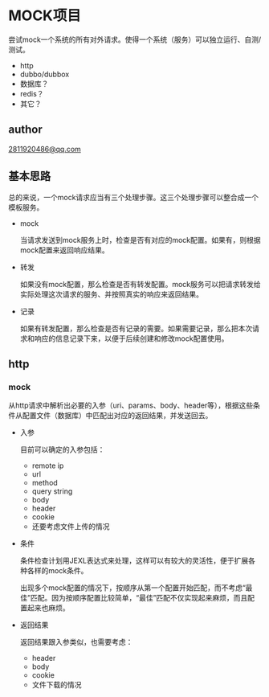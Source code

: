 # MOCK项目
尝试mock一个系统的所有对外请求。使得一个系统（服务）可以独立运行、自测/测试。
- http
- dubbo/dubbox
- 数据库？
- redis？
- 其它？

## author
2811920486@qq.com

## 基本思路
总的来说，一个mock请求应当有三个处理步骤。这三个处理步骤可以整合成一个模板服务。
- mock

    当请求发送到mock服务上时，检查是否有对应的mock配置。如果有，则根据mock配置来返回响应结果。

- 转发

    如果没有mock配置，那么检查是否有转发配置。mock服务可以把请求转发给实际处理这次请求的服务、并按照真实的响应来返回结果。

- 记录

    如果有转发配置，那么检查是否有记录的需要。如果需要记录，那么把本次请求和响应的信息记录下来，以便于后续创建和修改mock配置使用。

## http 

### mock
从http请求中解析出必要的入参（uri、params、body、header等），根据这些条件从配置文件（数据库）中匹配出对应的返回结果，并发送回去。

- 入参

    目前可以确定的入参包括：
   
    - remote ip
    - url
    - method
    - query string
    - body
    - header
    - cookie
    - 还要考虑文件上传的情况

- 条件

    条件检查计划用JEXL表达式来处理，这样可以有较大的灵活性，便于扩展各种各样的mock条件。
    
    出现多个mock配置的情况下，按顺序从第一个配置开始匹配，而不考虑“最佳”匹配。因为按顺序配置比较简单，“最佳”匹配不仅实现起来麻烦，而且配置起来也麻烦。

- 返回结果

    返回结果跟入参类似，也需要考虑：
    - header
    - body
    - cookie
    - 文件下载的情况
